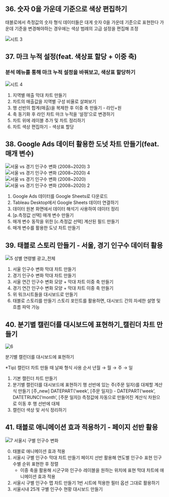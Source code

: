 ## 36. 숫자 0을 가운데 기준으로 색상 편집하기
태블로에서 측정값의 숫자 형식 데이터들은 대게 숫자 0을 가운데 기준으로 표현한다
가운데 기준을 변경해야하는 경우에는 색상 범례의 고급 설정을 편집해 조정

![시트 3](https://user-images.githubusercontent.com/70744232/122888548-ecf7cb80-d37c-11eb-9b83-cfad3a0c77c4.png)

## 37. 마크 누적 설정(feat. 색상표 할당 + 이중 축)
### 분석 메뉴를 통해 마크 누적 설정을 바꿔보고, 색상표 할당하기

![시트 4](https://user-images.githubusercontent.com/70744232/122888558-eec18f00-d37c-11eb-8309-57b8a1298aa1.png)

1. 지역별 매출 막대 차트 만들기
2. 차트의 매출값을 지역별 구성 비율로 살펴보기
3. 행 선반의 합계(매출)을 복제한 후 이중 축 만들기 - 라인+원
4. 축 동기화 후 라인 차트 마크 누적을 ‘설정’으로 변경하기
5. 차트 위에 레이블 추가 및 차트 정리하기
6. 차트 색상 편집하기 - 색상표 할당


## 38. Google Ads 데이터 활용한 도넛 차트 만들기(feat. 매개 변수) 

![서울 vs 경기 인구수 변화 (2008~2020) 3](https://user-images.githubusercontent.com/70744232/122888566-f123e900-d37c-11eb-8de3-74ede69fe6d8.png)
![서울 vs 경기 인구수 변화 (2008~2020) 4](https://user-images.githubusercontent.com/70744232/122888568-f123e900-d37c-11eb-8c9d-9a3ade96e064.png)
![서울 vs 경기 인구수 변화 (2008~2020)](https://user-images.githubusercontent.com/70744232/122888570-f1bc7f80-d37c-11eb-9354-90fe2b9cd6bb.png)
![서울 vs 경기 인구수 변화 (2008~2020) 2](https://user-images.githubusercontent.com/70744232/122888571-f2551600-d37c-11eb-96b8-9996e07c91e5.png)

1. Google Ads 데이터를 Google Sheets로 다운로드 
2. Tableau Desktop에서 Google Sheets 데이터 연결하기
3. 데이터 원본 화면에서 데이터 해석기 사용하여 데이터 정리
4. [p.측정값 선택] 매개 변수 만들기
5. 매개 변수 동작을 위한 [c.측정값 선택] 계산된 필드 만들기
6. 매개 변수를 활용한 도넛 차트 만들기

## 39. 태블로 스토리 만들기 - 서울, 경기 인구수 데이터 활용

![5  성별 연령별 광고_전체](https://user-images.githubusercontent.com/70744232/122888593-f7b26080-d37c-11eb-8e84-e7d84cecf4be.png)

1. 서울 인구수 변화 막대 차트 만들기 
2. 경기 인구수 변화 막대 차트 만들기
3. 서울 연간 인구수 변화 모양 + 막대 차트 이중 축 만들기 
4. 경기 연간 인구수 변화 모양 + 막대 차트 이중 축 만들기 
5. 위 워크시트들을 대시보드로 만들기
6. 태블로 스토리를 만들기
     스토리 포인트를 활용하면, 대시보드 간의 자세한 설명 및 흐름 파악 가능
     
## 40. 분기별 캘린더를 대시보드에 표현하기_캘린더 차트 만들기

![6](https://user-images.githubusercontent.com/70744232/122888596-f84af700-d37c-11eb-8243-88d0dced444e.png)

분기별 캘린더를 대시보드에 표현하기

*Tip) 캘린더 차트 만들 때 날짜 형식 사용 순서
         년월 → 월 → 주 → 일

1. 기본 캘린더 차트 만들기
2. 분기별 캘린더를 대시보드에 표현하기
    행 선반에 있는 주(주문 일자)를 대체할 계산식 만들기
    [주_new]
        DATEPART(‘week’,  [주문 일자]) - DATEPART(‘week’,  DATETRUNC(‘month’, [주문 일자])
    측정값에 자동으로 만들어진 계산식 차원으로 이동 후 행 선반에 대체
3. 캘린더 색상 및 서식 정리하기

## 41. 태블로 애니메이션 효과 적용하기 - 페이지 선반 활용

![7  서울시 구별 인구수 변화](https://user-images.githubusercontent.com/70744232/122888599-f84af700-d37c-11eb-9372-d4849e9f6ef9.png)


0. 태블로 애니메이션 효과 적용
1. 서울시 구별 인구수 막대 차트 만들기
    페이지 선반 활용해 연도별 인구수 표현
    인구수별 순위 표현한 후 정렬
    * 이중 축을 활용해 시군구와 인구수 레이블을 원하는 위치에 표현
    막대 차트에 애니메이션 효과 적용
2. 서울시 구별 인구수 맵 차트 만들기
     1번 시트에 적용한 필터 옵션 그대로 활용하기
3. 서울시내 25개 구별 인구수 현황 대시보드 만들기
